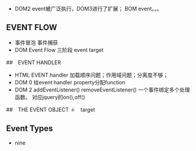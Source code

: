 + DOM2 event被广泛执行，DOM3进行了扩展； BOM event。。。

## EVENT FLOW
+ 事件冒泡 事件捕获 
+ DOM Event Flow 三阶段 event target

##　EVENT HANDLER
+ HTML EVENT handler 加载顺序问题；作用域问题；分离度不够；
+ DOM 0	给event handler property分配function
+ DOM 2  addEventListener()  removeEventListener()  一个事件绑定多个处理函数。 对应jquery的on(),off()

##　THE EVENT OBJECT
＋　target

## Event Types
+ nine









